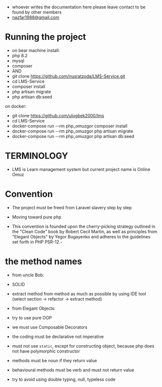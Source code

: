 - whoever writes the documentation here please leave contact to be found by other members
- nazfar1988@gmail.com
# Running the project
- on bear machine install:
- php 8.2
- mysql
- composer
- AND
- git clone https://github.com/nusratzoda/LMS-Service.git
- cd LMS-Service
- composer install
- php artisan migrate
- php artisan db:seed

on docker:
- git clone https://github.com/ulugbek2000/lms
- cd LMS-Service
- docker-compose run --rm php_omuzgor composer install
- docker-compose run --rm php_omuzgor php artisan migrate
- docker-compose run --rm php_omuzgor php artisan db:seed

# TERMINOLOGY
- LMS is Learn management system but current project name is Online Omuz

# Convention
- The project must be freed from Laravel slavery step by step
- Moving toward pure php

- This convention is founded upon the cherry-picking strategy outlined in the "Clean Code" book by Robert Cecil Martin, as well as principles from "Elegant Objects" by Yegor Bugayenko and adheres to the guidelines set forth in PHP PSR-12.-

# the method names
- from uncle Bob:
- SOLID
- extract method from method as much as possible by using IDE tool (select section -> refactor -> extract method)



- from  Elegant Objects:
- try to use pure OOP
- we must use Composable Decorators
- the coding must be declarative not imperative
- must not use `static`, except for constructing object, because php does not have polymorphic constructor
- methods must be noun if they return value
- behavioural methods must be verb and must not return value
- try to avoid using double typing, null, typeless code

